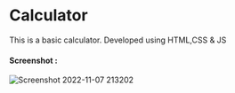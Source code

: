 # Calculator
 This is a basic calculator. Developed using HTML,CSS & JS

#### Screenshot :

![Screenshot 2022-11-07 213202](https://user-images.githubusercontent.com/103336107/200357420-90dc330e-40af-4630-a221-e4943636082e.png)
